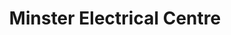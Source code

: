 ---
title: "Minster Electrical Centre"
url: /atherton/minster-electrical-centre/
shop: Haushaltsgeräte
---